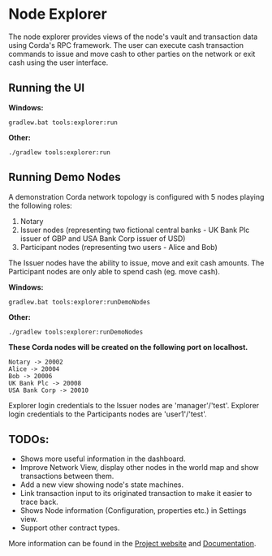 # Node Explorer

The node explorer provides views of the node's vault and transaction data using Corda's RPC framework.
The user can execute cash transaction commands to issue and move cash to other parties on the network or exit cash using the user interface.

## Running the UI

**Windows:**

    gradlew.bat tools:explorer:run

**Other:**

    ./gradlew tools:explorer:run
    

## Running Demo Nodes

A demonstration Corda network topology is configured with 5 nodes playing the following roles:
1. Notary
2. Issuer nodes (representing two fictional central banks - UK Bank Plc issuer of GBP and USA Bank Corp issuer of USD)
3. Participant nodes (representing two users - Alice and Bob)

The Issuer nodes have the ability to issue, move and exit cash amounts.
The Participant nodes are only able to spend cash (eg. move cash).

**Windows:**

    gradlew.bat tools:explorer:runDemoNodes

**Other:**

    ./gradlew tools:explorer:runDemoNodes

**These Corda nodes will be created on the following port on localhost.**

    Notary -> 20002
    Alice -> 20004
    Bob -> 20006
    UK Bank Plc -> 20008
    USA Bank Corp -> 20010

Explorer login credentials to the Issuer nodes are 'manager'/'test'.
Explorer login credentials to the Participants nodes are 'user1'/'test'.

## TODOs:
- Shows more useful information in the dashboard.
- Improve Network View, display other nodes in the world map and show transactions between them.
- Add a new view showing node's state machines.
- Link transaction input to its originated transaction to make it easier to trace back.
- Shows Node information (Configuration, properties etc.) in Settings view. 
- Support other contract types.


More information can be found in the [Project website](https://corda.net) and [Documentation](https://docs.corda.net).